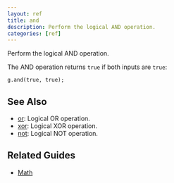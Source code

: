 ```yaml
---
layout: ref
title: and
description: Perform the logical AND operation.
categories: [ref]
---
```

Perform the logical AND operation.

The AND operation returns `true` if both inputs are `true`:

    g.and(true, true);

## See Also
- [or](/ref/or.html): Logical OR operation.
- [xor](/ref/xor.html): Logical XOR operation.
- [not](/ref/not.html): Logical NOT operation.

## Related Guides
- [Math](/guide/math.html)

